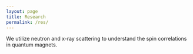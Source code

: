 ```yaml
---
layout: page
title: Research
permalink: /res/
---
```


We utilize neutron and x-ray scattering to understand the spin correlations in quantum magnets.


